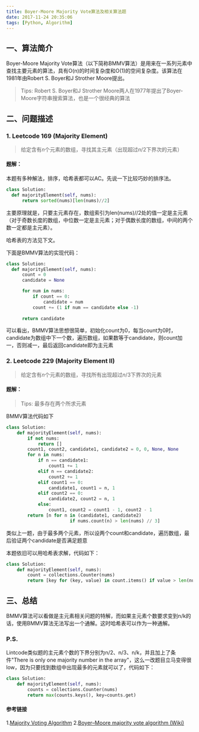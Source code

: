 ```yaml
---
title: Boyer-Moore Majority Vote算法及相关算法题
date: 2017-11-24 20:35:06
tags: [Python, Algorithm]
---
```

## 一、算法简介
Boyer-Moore Majority Vote算法（以下简称BMMV算法）是用来在一系列元素中查找主要元素的算法，具有O(n)的时间复杂度和O(1)的空间复杂度。该算法在1981年由Robert S. Boyer和J Strother Moore提出。

> Tips: Robert S. Boyer和J Strother Moore两人在1977年提出了Boyer-Moore字符串搜索算法，也是一个很经典的算法

## 二、问题描述
### 1. Leetcode 169 (Majority Element)

> 给定含有$n$个元素的数组，寻找其主元素（出现超过$n/2$下界次的元素）

#### **题解：**
  
  本题有多种解法，排序，哈希表都可以AC。先说一下比较巧妙的排序法。
  
  ```python
  class Solution:
    def majorityElement(self, nums):
        return sorted(nums)[len(nums)//2]
  ```
  主要原理就是，只要主元素存在，数组索引为len(nums)//2处的值一定是主元素（对于奇数长度的数组，中位数一定是主元素；对于偶数长度的数组，中间的两个数一定都是主元素）。
  
  哈希表的方法见下文。
  
  下面是BMMV算法的实现代码：
  
  ```python
  class Solution:
    def majorityElement(self, nums):
        count = 0
        candidate = None

        for num in nums:
            if count == 0:
                candidate = num
            count += (1 if num == candidate else -1)
            
        return candidate
  ```
  可以看出，BMMV算法思想很简单，初始化count为0，每当count为0时，candidate为数组中下一个数，遍历数组，如果数等于candidate，则count加一，否则减一，最后返回candidate即为主元素
  
### 2. Leetcode 229 (Majority Element II)

> 给定含有$n$个元素的数组，寻找所有出现超过$n/3$下界次的元素
  
#### **题解：**
  
  > Tips: 最多存在两个所求元素
  
BMMV算法代码如下

```python
class Solution:
    def majorityElement(self, nums):
        if not nums:
            return []
        count1, count2, candidate1, candidate2 = 0, 0, None, None
        for n in nums:
            if n == candidate1:
                count1 += 1
            elif n == candidate2:
                count2 += 1
            elif count1 == 0:
                candidate1, count1 = n, 1
            elif count2 == 0:
                candidate2, count2 = n, 1
            else:
                count1, count2 = count1 - 1, count2 - 1
        return [n for n in (candidate1, candidate2)
                        if nums.count(n) > len(nums) // 3]
```
类似上一题，由于最多两个元素，所以设两个count和candidate，遍历数组，最后验证两个candidate是否满足题意

本题依旧可以用哈希表求解，代码如下：

```python
class Solution:
    def majorityElement(self, nums):
        count = collections.Counter(nums)
        return [key for (key, value) in count.items() if value > len(nums) // 3]
```


## 三、总结

BMMV算法可以看做是主元素相关问题的特解，而如果主元素个数要求变到n/k的话，使用BMMV算法无法写出一个通解。这时哈希表可以作为一种通解。

### P.S.

Lintcode类似题的主元素个数的下界分别为n/2、n/3、n/k，并且加上了条件"There is only one majority number in the array"，这么一改题目立马变得很low，因为只要找到数组中出现最多的元素就可以了，代码如下：

```python
class Solution:
    def majorityElement(self, nums):
        counts = collections.Counter(nums)
        return max(counts.keys(), key=counts.get)
```

#### 参考链接
1.[Majority Voting Algorithm](https://gregable.com/2013/10/majority-vote-algorithm-find-majority.html)
2.[Boyer–Moore majority vote algorithm (Wiki)](https://en.wikipedia.org/wiki/Boyer%E2%80%93Moore_majority_vote_algorithm)


